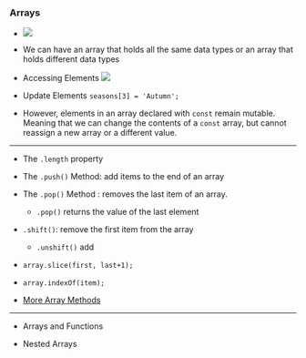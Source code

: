 ### Arrays

- ![](https://content.codecademy.com/courses/learn-javascript-arrays/array%20literal.svg)
- We can have an array that holds all the same data types or an array that holds different data types

- Accessing Elements
![](https://content.codecademy.com/courses/learn-javascript-arrays/array%20indices.svg)

- Update Elements `seasons[3] = 'Autumn';`
- However, elements in an array declared with `const` remain mutable. Meaning that we can change the contents of a `const` array, but cannot reassign a new array or a different value.
----
- The `.length` property
- The `.push()` Method: add items to the end of an array
- The `.pop()` Method : removes the last item of an array.
    - `.pop()` returns the value of the last element
- `.shift()`:  remove the first item from the array
    - `.unshift()` add
    
- `array.slice(first, last+1);`
- `array.indexOf(item);`
- [More Array Methods](https://developer.mozilla.org/en-US/docs/Web/JavaScript/Reference/Global_Objects/Array)
----

- Arrays and Functions

- Nested Arrays